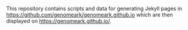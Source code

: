 This repository contains scripts and data for generating Jekyll pages in
https://github.com/genomeark/genomeark.github.io which are then displayed on
https://genomeark.github.io/.
